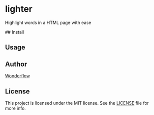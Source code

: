 lighter
===

Highlight words in a HTML page with ease

## Install

## Usage

## Author

[Wonderflow](https://www.wonderflow.co)

## License

This project is licensed under the MIT license. See the [LICENSE](LICENSE) file for more info.
